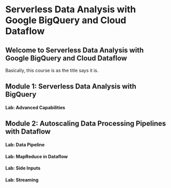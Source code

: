 # Serverless Data Analysis with Google BigQuery and Cloud Dataflow 

## Welcome to Serverless Data Analysis with Google BigQuery and Cloud Dataflow

Basically, this course is as the title says it is. 

## Module 1: Serverless Data Analysis with BigQuery

#### Lab: Advanced Capabilities



## Module 2: Autoscaling Data Processing Pipelines with Dataflow

#### Lab: Data Pipeline

#### Lab: MapReduce in Dataflow

#### Lab: Side Inputs

#### Lab: Streaming


